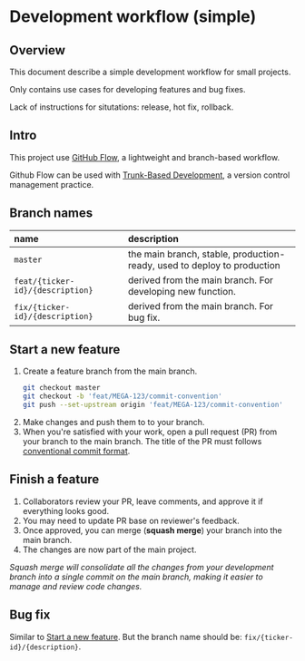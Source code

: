 # Development workflow (simple)

## Overview

This document describe a simple development workflow for small projects.

Only contains use cases for developing features and bug fixes.

Lack of instructions for situtations: release, hot fix, rollback.


## Intro

This project use [GitHub Flow](https://docs.github.com/en/get-started/using-github/github-flow), a lightweight and branch-based workflow.

Github Flow can be used with [Trunk-Based Development](https://trunkbaseddevelopment.com/), a version control management practice.


## Branch names

| name | description |
| :--- | :--- |
| `master` | the main branch, stable, production-ready, used to deploy to production |
| `feat/{ticker-id}/{description}` | derived from the main branch. For developing new function. |
| `fix/{ticker-id}/{description}` | derived from the main branch. For bug fix. |


## Start a new feature

1. Create a feature branch from the main branch.
    ```sh
    git checkout master
    git checkout -b 'feat/MEGA-123/commit-convention'
    git push --set-upstream origin 'feat/MEGA-123/commit-convention'
    ```
1. Make changes and push them to to your branch.
1. When you're satisfied with your work, open a pull request (PR) from your branch to the main branch. The title of the PR must follows [conventional commit format](https://www.conventionalcommits.org/en/v1.0.0/).

## Finish a feature

1. Collaborators review your PR, leave comments, and approve it if everything looks good.
2. You may need to update PR base on reviewer's feedback.
3. Once approved, you can merge (**squash merge**) your branch into the main branch.
4. The changes are now part of the main project.

*Squash merge will consolidate all the changes from your development branch into a single commit on the main branch, making it easier to manage and review code changes.*

## Bug fix

Similar to [Start a new feature](#start-a-new-feature). But the branch name should be: `fix/{ticker-id}/{description}`.
